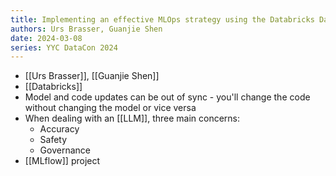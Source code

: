 ```yaml
---
title: Implementing an effective MLOps strategy using the Databricks Data Intelligence Platform
authors: Urs Brasser, Guanjie Shen
date: 2024-03-08
series: YYC DataCon 2024
---
```

- [[Urs Brasser]], [[Guanjie Shen]]
- [[Databricks]]
- Model and code updates can be out of sync - you'll change the code without changing the model or vice versa
- When dealing with an [[LLM]], three main concerns:
	- Accuracy
	- Safety
	- Governance
- [[MLflow]] project